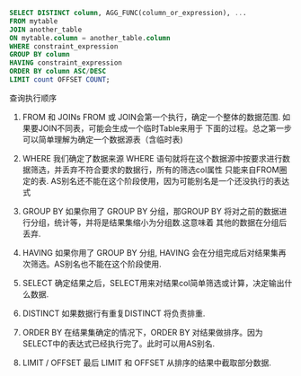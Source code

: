 
```sql
SELECT DISTINCT column, AGG_FUNC(column_or_expression), ...
FROM mytable
JOIN another_table
ON mytable.column = another_table.column
WHERE constraint_expression
GROUP BY column
HAVING constraint_expression
ORDER BY column ASC/DESC
LIMIT count OFFSET COUNT;
```

查询执行顺序
1. FROM 和 JOINs
FROM 或 JOIN会第一个执行，确定一个整体的数据范围. 如果要JOIN不同表，可能会生成一个临时Table来用于 下面的过程。总之第一步可以简单理解为确定一个数据源表（含临时表)

2. WHERE
我们确定了数据来源 WHERE 语句就将在这个数据源中按要求进行数据筛选，并丢弃不符合要求的数据行，所有的筛选col属性 只能来自FROM圈定的表. AS别名还不能在这个阶段使用，因为可能别名是一个还没执行的表达式

3. GROUP BY
如果你用了 GROUP BY 分组，那GROUP BY 将对之前的数据进行分组，统计等，并将是结果集缩小为分组数.这意味着 其他的数据在分组后丢弃.

4. HAVING
如果你用了 GROUP BY 分组, HAVING 会在分组完成后对结果集再次筛选。AS别名也不能在这个阶段使用.

5. SELECT
确定结果之后，SELECT用来对结果col简单筛选或计算，决定输出什么数据.

6. DISTINCT
如果数据行有重复DISTINCT 将负责排重.

7. ORDER BY
在结果集确定的情况下，ORDER BY 对结果做排序。因为SELECT中的表达式已经执行完了。此时可以用AS别名.

8. LIMIT / OFFSET
最后 LIMIT 和 OFFSET 从排序的结果中截取部分数据.
